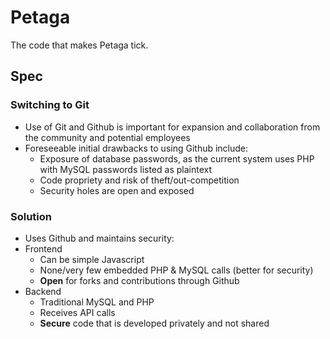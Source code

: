 Petaga
======
The code that makes Petaga tick.

## Spec
### Switching to Git
- Use of Git and Github is important for expansion and collaboration from the community and potential employees
- Foreseeable initial drawbacks to using Github include:
  - Exposure of database passwords, as the current system uses PHP with MySQL passwords listed as plaintext
  - Code propriety and risk of theft/out-competition
  - Security holes are open and exposed

### Solution
- Uses Github and maintains security:
- Frontend
  - Can be simple Javascript
  - None/very few embedded PHP & MySQL calls (better for security)
  - **Open** for forks and contributions through Github
- Backend
  - Traditional MySQL and PHP
  - Receives API calls
  - **Secure** code that is developed privately and not shared

